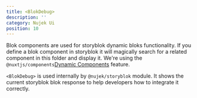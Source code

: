 ```yaml
---
title: <BlokDebug>
description: ''
category: Nujek Ui
position: 10
---
```


Blok components are used for storyblok dynamic bloks functionality. If you define a blok component in storyblok it will magically search for a related component in this folder and display it. We're using the `@nuxtjs/components`[Dynamic Components](https://github.com/nuxt/components#dynamic-components) feature.


`<BlokDebug>` is used internally by `@nujek/storyblok` module. It shows the current storyblok blok response to help developers how to integrate it correctly.